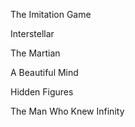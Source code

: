 The Imitation Game


Interstellar


The Martian


A Beautiful Mind


Hidden Figures

The Man Who Knew Infinity

